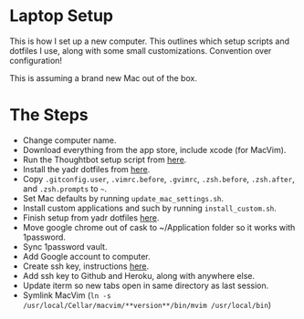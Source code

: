 # Laptop Setup

This is how I set up a new computer. This outlines which setup scripts and dotfiles I use, along with some small customizations. Convention over configuration!

This is assuming a brand new Mac out of the box.

# The Steps

- Change computer name.
- Download everything from the app store, include xcode (for MacVim).
- Run the Thoughtbot setup script from [here](https://github.com/thoughtbot/laptop).
- Install the yadr dotfiles from [here](https://github.com/skwp/dotfiles).
- Copy `.gitconfig.user`, `.vimrc.before`, `.gvimrc`, `.zsh.before`, `.zsh.after`, and `.zsh.prompts` to `~`.
- Set Mac defaults by running `update_mac_settings.sh`.
- Install custom applications and such by running `install_custom.sh`.
- Finish setup from yadr dotfiles [here](https://github.com/skwp/dotfiles#wait-youre-not-done-do-this).
- Move google chrome out of cask to ~/Application folder so it works with 1password.
- Sync 1password vault.
- Add Google account to computer.
- Create ssh key, instructions [here](https://help.github.com/articles/generating-ssh-keys/).
- Add ssh key to Github and Heroku, along with anywhere else.
- Update iterm so new tabs open in same directory as last session.
- Symlink MacVim (`ln -s /usr/local/Cellar/macvim/**version**/bin/mvim /usr/local/bin`)
